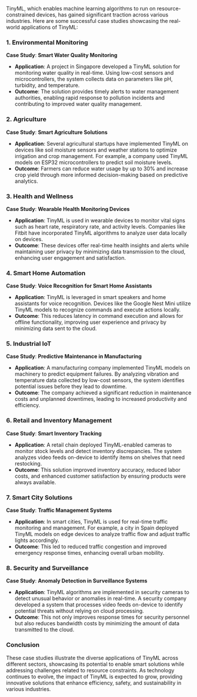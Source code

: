 TinyML, which enables machine learning algorithms to run on resource-constrained devices, has gained significant traction across various industries. Here are some successful case studies showcasing the real-world applications of TinyML:

### 1. **Environmental Monitoring**
**Case Study**: **Smart Water Quality Monitoring**

- **Application**: A project in Singapore developed a TinyML solution for monitoring water quality in real-time. Using low-cost sensors and microcontrollers, the system collects data on parameters like pH, turbidity, and temperature.
- **Outcome**: The solution provides timely alerts to water management authorities, enabling rapid response to pollution incidents and contributing to improved water quality management.

### 2. **Agriculture**
**Case Study**: **Smart Agriculture Solutions**

- **Application**: Several agricultural startups have implemented TinyML on devices like soil moisture sensors and weather stations to optimize irrigation and crop management. For example, a company used TinyML models on ESP32 microcontrollers to predict soil moisture levels.
- **Outcome**: Farmers can reduce water usage by up to 30% and increase crop yield through more informed decision-making based on predictive analytics.

### 3. **Health and Wellness**
**Case Study**: **Wearable Health Monitoring Devices**

- **Application**: TinyML is used in wearable devices to monitor vital signs such as heart rate, respiratory rate, and activity levels. Companies like Fitbit have incorporated TinyML algorithms to analyze user data locally on devices.
- **Outcome**: These devices offer real-time health insights and alerts while maintaining user privacy by minimizing data transmission to the cloud, enhancing user engagement and satisfaction.

### 4. **Smart Home Automation**
**Case Study**: **Voice Recognition for Smart Home Assistants**

- **Application**: TinyML is leveraged in smart speakers and home assistants for voice recognition. Devices like the Google Nest Mini utilize TinyML models to recognize commands and execute actions locally.
- **Outcome**: This reduces latency in command execution and allows for offline functionality, improving user experience and privacy by minimizing data sent to the cloud.

### 5. **Industrial IoT**
**Case Study**: **Predictive Maintenance in Manufacturing**

- **Application**: A manufacturing company implemented TinyML models on machinery to predict equipment failures. By analyzing vibration and temperature data collected by low-cost sensors, the system identifies potential issues before they lead to downtime.
- **Outcome**: The company achieved a significant reduction in maintenance costs and unplanned downtimes, leading to increased productivity and efficiency.

### 6. **Retail and Inventory Management**
**Case Study**: **Smart Inventory Tracking**

- **Application**: A retail chain deployed TinyML-enabled cameras to monitor stock levels and detect inventory discrepancies. The system analyzes video feeds on-device to identify items on shelves that need restocking.
- **Outcome**: This solution improved inventory accuracy, reduced labor costs, and enhanced customer satisfaction by ensuring products were always available.

### 7. **Smart City Solutions**
**Case Study**: **Traffic Management Systems**

- **Application**: In smart cities, TinyML is used for real-time traffic monitoring and management. For example, a city in Spain deployed TinyML models on edge devices to analyze traffic flow and adjust traffic lights accordingly.
- **Outcome**: This led to reduced traffic congestion and improved emergency response times, enhancing overall urban mobility.

### 8. **Security and Surveillance**
**Case Study**: **Anomaly Detection in Surveillance Systems**

- **Application**: TinyML algorithms are implemented in security cameras to detect unusual behavior or anomalies in real-time. A security company developed a system that processes video feeds on-device to identify potential threats without relying on cloud processing.
- **Outcome**: This not only improves response times for security personnel but also reduces bandwidth costs by minimizing the amount of data transmitted to the cloud.

### Conclusion
These case studies illustrate the diverse applications of TinyML across different sectors, showcasing its potential to enable smart solutions while addressing challenges related to resource constraints. As technology continues to evolve, the impact of TinyML is expected to grow, providing innovative solutions that enhance efficiency, safety, and sustainability in various industries.